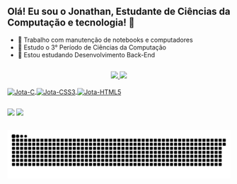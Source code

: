 ## Olá! Eu sou o Jonathan, Estudante de Ciências da Computação e tecnologia! 👋

- 🔭 Trabalho com manutenção de notebooks e computadores
- 🌱 Estudo o 3° Período de Ciências da Computação
- 🌱 Estou estudando Desenvolvimento Back-End

##

<div align="center">
  <a href="https://github.com/JotaRodrigues">
  <img height="180em" src="https://github-readme-stats.vercel.app/api?username=JotaRodrigues&show_icons=true&theme=tokyonight&include_all_commits=true&count_private=true"/>
  <img height="180em" src="https://github-readme-stats.vercel.app/api/top-langs/?username=JotaRodrigues&layout=compact&langs_count=16&theme=tokyonight"/>
</div>
<div style="display: inline_block"><br>
  <img align="center" alt="Jota-C" height="40" width="50" src="https://cdn.jsdelivr.net/gh/devicons/devicon/icons/c/c-original.svg" />
  <img align="center" alt="Jota-CSS3" height="40" width="50" src="https://cdn.jsdelivr.net/gh/devicons/devicon/icons/css3/css3-plain-wordmark.svg" />
  <img align="center" alt="Jota-HTML5" height="40" width="50" src="https://cdn.jsdelivr.net/gh/devicons/devicon/icons/html5/html5-original-wordmark.svg" />
  
  <!--
  <img align="center" alt="Jota-C" height="30" width="40" src="https://cdn.jsdelivr.net/gh/devicons/devicon/icons/php/php-original.svg" />
  <img align="center" alt="Jota-C" height="30" width="40" src="https://cdn.jsdelivr.net/gh/devicons/devicon/icons/laravel/laravel-plain-wordmark.svg" />
  -->
  
  ##
  
<div>
    <a href = "mailto:jonathanmoraisrodrigues@gmail.com"><img src="https://img.shields.io/badge/-Gmail-%23333?style=for-the-badge&logo=gmail&logoColor=white" target="_blank"></a>
    <a href="https://www.linkedin.com/in/jonathanmoraisrodrigues" target="_blank"><img src="https://img.shields.io/badge/-LinkedIn-%230077B5?style=for-the-badge&logo=linkedin&logoColor=white" target="_blank"></a> 

    
##      
      
![Snake animation](https://github.com/JotaRodrigues/JotaRodrigues/blob/output/github-contribution-grid-snake.svg)
      
</div>
